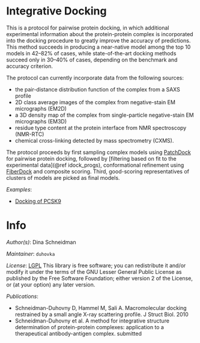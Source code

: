 # Integrative Docking

This is a protocol for pairwise protein docking, in which additional
experimental information about the protein-protein complex is incorporated
into the docking procedure to greatly improve the accuracy of predictions.
This method succeeds in producing a near-native model among the top 10 models
in 42–82% of cases, while state-of-the-art docking methods succeed only in
30–40% of cases, depending on the benchmark and accuracy criterion.

The protocol can currently incorporate data from the following sources:
 - the pair-distance distribution function of the complex from a SAXS profile
 - 2D class average images of the complex from negative-stain EM micrographs
   (EM2D)
 - a 3D density map of the complex from single-particle negative-stain EM
   micrographs (EM3D)
 - residue type content at the protein interface from NMR spectroscopy
   (NMR-RTC)
 - chemical cross-linking detected by mass spectrometry (CXMS).

The protocol proceeds by first sampling complex models using
[PatchDock](http://bioinfo3d.cs.tau.ac.il/) for pairwise protein
docking, followed by
[filtering based on fit to the experimental data](@ref idock_progs),
conformational refinement using
[FiberDock](http://bioinfo3d.cs.tau.ac.il/) and composite scoring.
Third, good-scoring representatives of clusters of models are picked as
final models.

_Examples_:
 - [Docking of PCSK9](../../tutorial/idock_pcsk9.html)

# Info

_Author(s)_: Dina Schneidman

_Maintainer_: `duhovka`

_License_: [LGPL](http://www.gnu.org/licenses/old-licenses/lgpl-2.1.html)
This library is free software; you can redistribute it and/or
modify it under the terms of the GNU Lesser General Public
License as published by the Free Software Foundation; either
version 2 of the License, or (at your option) any later version.

_Publications_:
 - Schneidman-Duhovny D, Hammel M, Sali A. Macromolecular docking restrained by a small angle X-ray scattering profile. J Struct Biol. 2010
 - Schneidman-Duhovny et al. A method for integrative structure determination of protein-protein complexes: application to a therapeutical antibody-antigen complex. submitted
